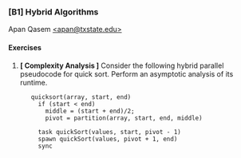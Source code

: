 ### [B1] Hybrid Algorithms 
Apan Qasem [\<apan@txstate.edu\>](mailto:apan@txstate.edu)

#### Exercises 

1. **[ Complexity Analysis ]** Consider the following hybrid parallel pseudocode for quick
   sort. Perform an asymptotic analysis of its runtime. 


    ```
	   quicksort(array, start, end)  
         if (start < end) 
           middle = (start + end)/2;
           pivot = partition(array, start, end, middle)
          
		 task quickSort(values, start, pivot - 1)
         spawn quickSort(values, pivot + 1, end)
	     sync
    ```
    



